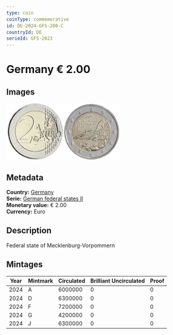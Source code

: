 ```yaml
---
type: coin
coinType: commemorative
id: DE-2024-GFS-200-C
countryId: DE
serieId: GFS-2023
---
```


# Germany € 2.00

## Images

<img src="../../Images/common-2007-200.webp" height="150" alt="Front image"><img src="Images/DE-2024-200.webp" height="150" alt="Back image">

## Metadata

**Country:** [Germany](../../Countries/Germany/index.md)\
**Serie:** [German federal states II](index.md)\
**Monetary value:** € 2.00\
**Currency:** Euro

## Description

Federal state of Mecklenburg-Vorpommern

## Mintages

| Year | Mintmark | Circulated | Brilliant Uncirculated | Proof |
| ---- | -------- | ---------- | ---------------------- | ----- |
| 2024 | A        | 6000000    | 0                      | 0     |
| 2024 | D        | 6300000    | 0                      | 0     |
| 2024 | F        | 7200000    | 0                      | 0     |
| 2024 | G        | 4200000    | 0                      | 0     |
| 2024 | J        | 6300000    | 0                      | 0     |

